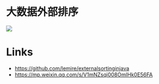# 大数据外部排序

![](https://assets.ng-tech.icu/item/20230417221554.png)

# Links

- https://github.com/lemire/externalsortinginjava
- https://mp.weixin.qq.com/s/V1mNZsqi008OmIHk0E56FA
